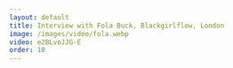 ```yaml
---
layout: default
title: Interview with Fola Buck, Blackgirlflow, London
image: /images/video/fola.webp
video: e2BLvoJJG-E
order: 10
---
```


